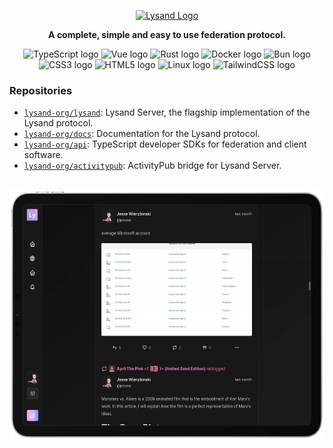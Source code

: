 

<p align="center">
  <a href="https://lysand.org"><img src="https://cdn.lysand.org/logo-long-dark.webp" alt="Lysand Logo" height="110"></a>
</p>


<p align="center">
  <strong>A complete, simple and easy to use federation protocol.</strong>
</p>

<div align="center">
    <img src="https://cdn.jsdelivr.net/gh/devicons/devicon@latest/icons/typescript/typescript-original.svg" height="42" width="52" alt="TypeScript logo">
    <img src="https://cdn.jsdelivr.net/gh/devicons/devicon/icons/vuejs/vuejs-original.svg" height="42" width="52" alt="Vue logo">
    <img src="https://cdn.jsdelivr.net/gh/devicons/devicon/icons/rust/rust-original.svg" height="42" width="52" alt="Rust logo">
    <img src="https://cdn.jsdelivr.net/gh/devicons/devicon/icons/docker/docker-original.svg" height="42" width="52" alt="Docker logo">
    <img src="https://cdn.jsdelivr.net/gh/devicons/devicon/icons/bun/bun-original.svg" height="42" width="52" alt="Bun logo">
    <img src="https://cdn.jsdelivr.net/gh/devicons/devicon/icons/css3/css3-original.svg" height="42" width="52" alt="CSS3 logo">
    <img src="https://cdn.jsdelivr.net/gh/devicons/devicon/icons/html5/html5-original.svg" height="42" width="52" alt="HTML5 logo">
    <img src="https://cdn.jsdelivr.net/gh/devicons/devicon/icons/linux/linux-original.svg" height="42" width="52" alt="Linux logo">
    <img src="https://cdn.jsdelivr.net/gh/devicons/devicon/icons/tailwindcss/tailwindcss-original.svg" height="42" width="52" alt="TailwindCSS logo">
</div>

### Repositories

- [`lysand-org/lysand`](https://github.com/lysand-org/lysand): Lysand Server, the flagship implementation of the Lysand protocol.
- [`lysand-org/docs`](https://github.com/lysand-org/docs): Documentation for the Lysand protocol.
- [`lysand-org/api`](https://github.com/lysand-org/api): TypeScript developer SDKs for federation and client software.
- [`lysand-org/activitypub`](https://github.com/lysand-org/activitypub): ActivityPub bridge for Lysand Server.

<br/>

<center>
    <img src="../media/ipad.webp" alt="Lysand on an iPad" height="400">
</center>